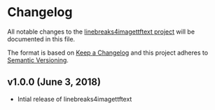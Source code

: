 # Changelog

All notable changes to the [linebreaks4imagettftext project](https://github.com/andrewgjohnson/linebreaks4imagettftext) will be documented in this file.

The format is based on [Keep a Changelog](http://keepachangelog.com/) and this project adheres to [Semantic Versioning](http://semver.org/).

## v1.0.0 (June 3, 2018)
 * Intial release of linebreaks4imagettftext
